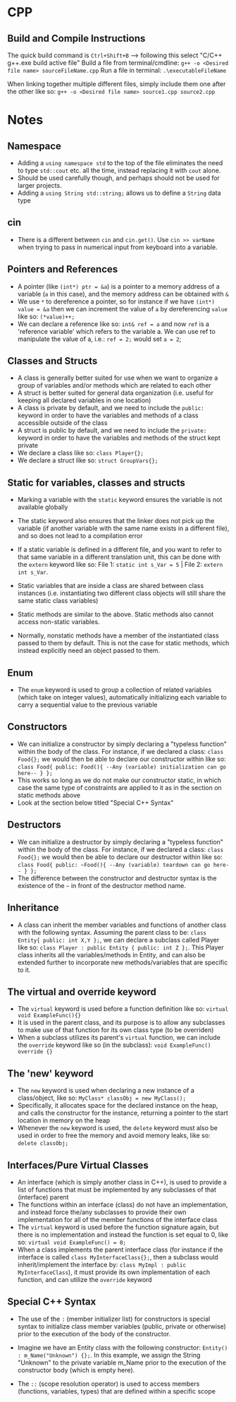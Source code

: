 # CPP
## Build and Compile Instructions

The quick build command is `Ctrl+Shift+B` --> following this select "C/C++ g++.exe build active file"
Build a file from terminal/cmdline: `g++ -o <Desired file name> sourceFileName.cpp`
Run a file in terminal: `.\executableFileName`

When linking together multiple different files, simply include them one after the other like so: `g++ -o <Desired file name> source1.cpp source2.cpp`

# Notes

## Namespace

- Adding a `using namespace std` to the top of the file eliminates the need to type `std::cout` etc. all the time, instead replacing it with `cout` alone.
- Should be used carefully though, and perhaps should not be used for larger projects.
- Adding a `using String std::string;` allows us to define a `String` data type

## cin

- There is a different between `cin` and `cin.get()`. Use `cin >> varName` when trying to pass in numerical input from keyboard into a variable.

## Pointers and References

- A pointer (like `(int*) ptr = &a`) is a pointer to a memory address of a variable (`a` in this case), and the memory address can be obtained with `&`
- We use `*` to dereference a pointer, so for instance if we have `(int*) value = &a` then we can increment the value of `a` by dereferencing `value` like so: `(*value)++;`
- We can declare a reference like so: `int& ref = a` and now `ref` is a 'reference variable' which refers to the variable a. We can use ref to manipulate the value of a, i.e.: `ref = 2;` would set `a = 2`;

## Classes and Structs

- A class is generally better suited for use when we want to organize a group of variables and/or methods which are related to each other
- A struct is better suited for general data organization (i.e. useful for keeping all declared variables in one location)
- A class is private by default, and we need to include the `public:` keyword in order to have the variables and methods of a class accessible outside of the class
- A struct is public by default, and we need to include the `private:` keyword in order to have the variables and methods of the struct kept private
- We declare a class like so: `class Player{};`
- We declare a struct like so: `struct GroupVars{};`

## Static for variables, classes and structs

- Marking a variable with the `static` keyword ensures the variable is not available globally
- The static keyword also ensures that the linker does not pick up the variable (if another variable with the same name exists in a different file), and so does not lead to a compilation error
- If a static variable is defined in a different file, and you want to refer to that same variable in a different translation unit, this can be done with the `extern` keyword like so:
  File 1: `static int s_Var = 5` | File 2: `extern int s_Var`.

- Static variables that are inside a class are shared between class instances (i.e. instantiating two different class objects will still share the same static class variables)
- Static methods are similar to the above. Static methods also cannot access non-static variables.
- Normally, nonstatic methods have a member of the instantiated class passed to them by default. This is not the case for static methods, which instead explicitly need an object passed to them.

## Enum

- The `enum` keyword is used to group a collection of related variables (which take on integer values), automatically initializing each variable to carry
  a sequential value to the previous variable

## Constructors

- We can initialize a constructor by simply declaring a "typeless function" within the body of the class. For instance, if we declared a class: `class Food{};`
  we would then be able to declare our constructor within like so: `class Food{ public: Food(){ --Any (variable) initialization can go here-- } };`
- This works so long as we do not make our constructor static, in which case the same type of constraints are applied to it as in the section on static methods above
- Look at the section below titled "Special C++ Syntax"

## Destructors

- We can initialize a destructor by simply declaring a "typeless function" within the body of the class. For instance, if we declared a class: `class Food{};`
  we would then be able to declare our destructor within like so: `class Food{ public: ~Food(){ --Any (variable) teardown can go here-- } };`
- The difference between the constructor and destructor syntax is the existence of the `~` in front of the destructor method name.

## Inheritance

- A class can inherit the member variables and functions of another class with the following syntax.
  Assuming the parent class to be: `class Entity{ public: int X,Y };`, we can declare a subclass called Player like so:
  `class Player : public Entity { public: int Z };`. This Player class inherits all the variables/methods in Entity, and can also be extended further to incorporate
  new methods/variables that are specific to it.


## The virtual and override keyword

- The `virtual` keyword is used before a function definition like so: `virtual void ExampleFunc(){}`
- It is used in the parent class, and its purpose is to allow any subclasses to make use of that function for its own class type (to be overriden)
- When a subclass utilizes its parent's `virtual` function, we can include the `override` keyword like so (in the subclass): `void ExampleFunc() override {}`
## The 'new' keyword

- The `new` keyword is used when declaring a new instance of a class/object, like so: `MyClass* classObj = new MyClass();`
- Specifically, it allocates space for the declared instance on the heap, and calls the constructor for the instance, returning a pointer to the start location in
  memory on the heap
- Whenever the `new` keyword is used, the `delete` keyword must also be used in order to free the memory and avoid memory leaks, like so: `delete classObj;`

## Interfaces/Pure Virtual Classes

- An interface (which is simply another class in C++), is used to provide a list of functions that must be implemented by any subclasses of that (interface) parent
- The functions within an interface (class) do not have an implementation, and instead force the/any subclasses to provide their own implementation for all of the
  member functions of the interface class
- The `virtual` keyword is used before the function signature again, but there is no implementation and instead the function is set equal to 0, like so:
  `virtual void ExampleFunc() = 0;`
- When a class implements the parent interface class (for instance if the interface is called `class MyInterfaceClass{};`, then a subclass would inherit/implement the
  interface by: `class MyImpl : public MyInterfaceClass`), it must provide its own implementation of each function, and can utilize the `override` keyword

## Special C++ Syntax

- The use of the `:` (member initializer list) for constructors is special syntax to initialize class member variables (public, private or otherwise) prior to the
  execution of the body of the constructor.
- Imagine we have an Entity class with the following constructor: `Entity() : m_Name("Unknown") {};`. In this example, we assign the String "Unknown" to the private
  variable m_Name prior to the execution of the constructor body (which is empty here).

- The `::` (scope resolution operator) is used to access members (functions, variables, types) that are defined within a specific scope